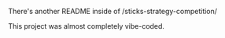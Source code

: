 There's another README inside of /sticks-strategy-competition/

This project was almost completely vibe-coded.
